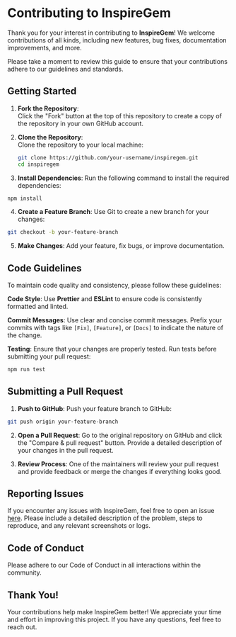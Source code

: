 # Contributing to InspireGem

Thank you for your interest in contributing to **InspireGem**! We welcome contributions of all kinds, including new features, bug fixes, documentation improvements, and more.

Please take a moment to review this guide to ensure that your contributions adhere to our guidelines and standards.

## Getting Started

1. **Fork the Repository**:  
   Click the "Fork" button at the top of this repository to create a copy of the repository in your own GitHub account.

2. **Clone the Repository**:  
   Clone the repository to your local machine:
   ```bash
   git clone https://github.com/your-username/inspiregem.git
   cd inspiregem
   ```

3. **Install Dependencies**:
Run the following command to install the required dependencies:
```bash
npm install
```

4. **Create a Feature Branch**:
Use Git to create a new branch for your changes:
```bash
git checkout -b your-feature-branch
```

5. **Make Changes**:
Add your feature, fix bugs, or improve documentation.

## Code Guidelines

To maintain code quality and consistency, please follow these guidelines:

**Code Style**:
Use **Prettier** and **ESLint** to ensure code is consistently formatted and linted.

**Commit Messages**:
Use clear and concise commit messages. Prefix your commits with tags like ```[Fix]```, ```[Feature]```, or ```[Docs]``` to indicate the nature of the change.

**Testing**:
Ensure that your changes are properly tested. Run tests before submitting your pull request:
```bash
npm run test
```

## Submitting a Pull Request

1. **Push to GitHub**:
Push your feature branch to GitHub:
```bash
git push origin your-feature-branch
```

2. **Open a Pull Request**:
Go to the original repository on GitHub and click the "Compare & pull request" button.
Provide a detailed description of your changes in the pull request.


3. **Review Process**:
One of the maintainers will review your pull request and provide feedback or merge the changes if everything looks good.



## Reporting Issues

If you encounter any issues with InspireGem, feel free to open an issue [here](https://github.com/ArhanAnsari/inspiregem/issues).
Please include a detailed description of the problem, steps to reproduce, and any relevant screenshots or logs.

## Code of Conduct

Please adhere to our Code of Conduct in all interactions within the community.

## Thank You!

Your contributions help make InspireGem better! We appreciate your time and effort in improving this project. If you have any questions, feel free to reach out.
